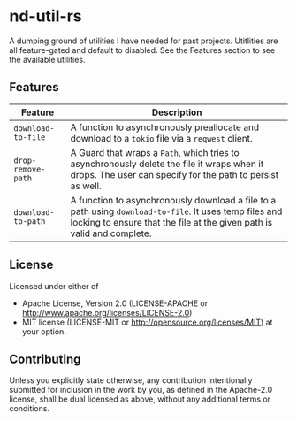 # nd-util-rs
A dumping ground of utilities I have needed for past projects. 
Utitlities are all feature-gated and default to disabled.
See the Features section to see the available utilities.

## Features
| Feature            | Description                                                                                                                                                                      |
| ------------------ | -------------------------------------------------------------------------------------------------------------------------------------------------------------------------------- |
| `download-to-file` | A function to asynchronously preallocate and download to a `tokio` file via a `reqwest` client.                                                                                  |
| `drop-remove-path` | A Guard that wraps a `Path`, which tries to asynchronously delete the file it wraps when it drops. The user can specify for the path to persist as well.                         |
| `download-to-path` | A function to asynchronously download a file to a path using `download-to-file`. It uses temp files and locking to ensure that the file at the given path is valid and complete. |

## License
Licensed under either of
 * Apache License, Version 2.0 (LICENSE-APACHE or http://www.apache.org/licenses/LICENSE-2.0)
 * MIT license (LICENSE-MIT or http://opensource.org/licenses/MIT)
at your option.

## Contributing
Unless you explicitly state otherwise, 
any contribution intentionally submitted for inclusion in the work by you, 
as defined in the Apache-2.0 license, 
shall be dual licensed as above, 
without any additional terms or conditions.